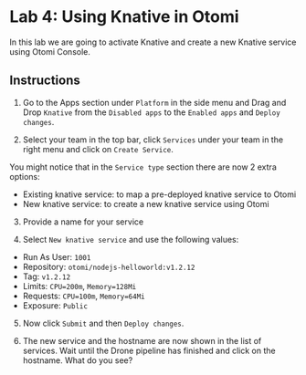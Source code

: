 # Lab 4: Using Knative in Otomi

In this lab we are going to activate Knative and create a new Knative service using Otomi Console.

## Instructions

1. Go to the Apps section under `Platform` in the side menu and Drag and Drop `Knative` from the `Disabled apps` to the `Enabled apps` and `Deploy changes`.

2. Select your team in the top bar, click `Services` under your team in the right menu and click on `Create Service`.

You might notice that in the `Service type` section there are now 2 extra options:

- Existing knative service: to map a pre-deployed knative service to Otomi
- New knative service: to create a new knative service using Otomi

3. Provide a name for your service

4. Select `New knative service` and use the following values:

- Run As User: `1001`
- Repository: `otomi/nodejs-helloworld:v1.2.12`
- Tag: `v1.2.12`
- Limits: `CPU=200m`, `Memory=128Mi`
- Requests: `CPU=100m`, `Memory=64Mi`
- Exposure: `Public`

5. Now click `Submit` and then `Deploy changes`.

6. The new service and the hostname are now shown in the list of services. Wait until the Drone pipeline has finished and click on the hostname. What do you see?
